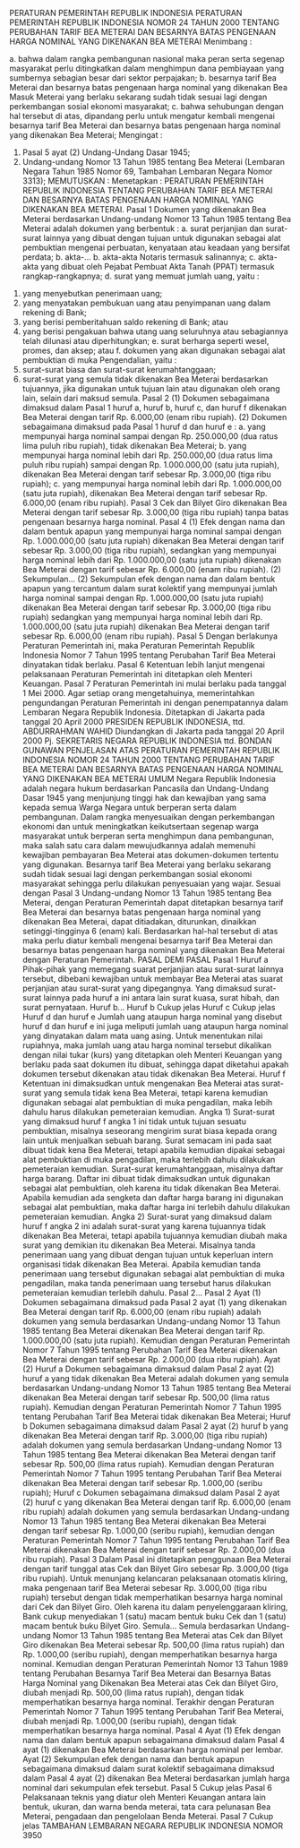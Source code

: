  PERATURAN PEMERINTAH REPUBLIK INDONESIA PERATURAN PEMERINTAH REPUBLIK INDONESIA NOMOR 24 TAHUN 2000 TENTANG PERUBAHAN TARIF BEA METERAI DAN BESARNYA BATAS PENGENAAN HARGA NOMINAL YANG DIKENAKAN BEA METERAI
Menimbang :

a. bahwa dalam rangka pembangunan nasional maka peran serta segenap masyarakat perlu ditingkatkan dalam menghimpun dana pembiayaan yang sumbernya sebagian besar dari sektor perpajakan;
b. besarnya tarif Bea Meterai dan besarnya batas pengenaan harga nominal yang dikenakan Bea Masuk Meterai yang berlaku sekarang sudah tidak sesuai lagi dengan perkembangan sosial ekonomi masyarakat;
c. bahwa sehubungan dengan hal tersebut di atas, dipandang perlu untuk mengatur kembali mengenai besarnya tarif Bea Meterai dan besarnya batas pengenaan harga nominal yang dikenakan Bea Meterai;
Mengingat :

1. Pasal 5 ayat (2) Undang-Undang Dasar 1945;
2. Undang-undang Nomor 13 Tahun 1985 tentang Bea Meterai (Lembaran Negara Tahun 1985 Nomor 69, Tambahan Lembaran Negara Nomor 3313);
MEMUTUSKAN :
 Menetapkan : PERATURAN PEMERINTAH REPUBLIK INDONESIA TENTANG PERUBAHAN TARIF BEA METERAI DAN BESARNYA BATAS PENGENAAN HARGA NOMINAL YANG DIKENAKAN BEA METERAI.
Pasal 1
Dokumen yang dikenakan Bea Meterai berdasarkan Undang-undang Nomor 13 Tahun 1985 tentang Bea Meterai adalah dokumen yang berbentuk :
a. surat perjanjian dan surat-surat lainnya yang dibuat dengan tujuan untuk digunakan sebagai alat pembuktian mengenai perbuatan, kenyataan atau keadaan yang bersifat perdata;
b. akta-...
b. akta-akta Notaris termasuk salinannya;
c. akta-akta yang dibuat oleh Pejabat Pembuat Akta Tanah (PPAT) termasuk rangkap-rangkapnya;
d. surat yang memuat jumlah uang, yaitu :
1) yang menyebutkan penerimaan uang;
2) yang menyatakan pembukuan uang atau penyimpanan uang dalam rekening di Bank;
3) yang berisi pemberitahuan saldo rekening di Bank; atau
4) yang berisi pengakuan bahwa utang uang seluruhnya atau sebagiannya telah dilunasi atau diperhitungkan;
e. surat berharga seperti wesel, promes, dan aksep; atau
f. dokumen yang akan digunakan sebagai alat pembuktian di muka Pengendalian, yaitu :
1) surat-surat biasa dan surat-surat kerumahtanggaan;
2) surat-surat yang semula tidak dikenakan Bea Meterai berdasarkan tujuannya, jika digunakan untuk tujuan lain atau digunakan oleh orang lain, selain dari maksud semula.
Pasal 2
(1) Dokumen sebagaimana dimaksud dalam Pasal 1 huruf a, huruf b, huruf c, dan huruf f dikenakan Bea Meterai dengan tarif Rp. 6.000,00 (enam ribu rupiah).
(2) Dokumen sebagaimana dimaksud pada Pasal 1 huruf d dan huruf e :
a. yang mempunyai harga nominal sampai dengan Rp. 250.000,00 (dua ratus lima puluh ribu rupiah), tidak dikenakan Bea Meterai;
b. yang mempunyai harga nominal lebih dari Rp. 250.000,00 (dua ratus lima puluh ribu rupiah) sampai dengan Rp. 1.000.000,00 (satu juta rupiah), dikenakan Bea Meterai dengan tarif sebesar Rp. 3.000,00 (tiga ribu rupiah);
c. yang mempunyai harga nominal lebih dari Rp. 1.000.000,00 (satu juta rupiah), dikenakan Bea Meterai dengan tarif sebesar Rp.
6.000,00 (enam ribu rupiah).
Pasal 3
Cek dan Bilyet Giro dikenakan Bea Meterai dengan tarif sebesar Rp. 3.000,00 (tiga ribu rupiah) tanpa batas pengenaan besarnya harga nominal.
Pasal 4
(1) Efek dengan nama dan dalam bentuk apapun yang mempunyai harga nominal sampai dengan Rp. 1.000.000,00 (satu juta rupiah) dikenakan Bea Meterai dengan tarif sebesar Rp. 3.000,00 (tiga ribu rupiah), sedangkan yang mempunyai harga nominal lebih dari Rp. 1.000.000,00 (satu juta rupiah) dikenakan Bea Meterai dengan tarif sebesar Rp.
6.000,00 (enam ribu rupiah).
(2) Sekumpulan...
(2) Sekumpulan efek dengan nama dan dalam bentuk apapun yang tercantum dalam surat kolektif yang mempunyai jumlah harga nominal sampai dengan Rp. 1.000.000,00 (satu juta rupiah) dikenakan Bea Meterai dengan tarif sebesar Rp. 3.000,00 (tiga ribu rupiah) sedangkan yang mempunyai harga nominal lebih dari Rp. 1.000.000,00 (satu juta rupiah) dikenakan Bea Meterai dengan tarif sebesar Rp. 6.000,00 (enam ribu rupiah).
Pasal 5
Dengan berlakunya Peraturan Pemerintah ini, maka Peraturan Pemerintah Republik Indonesia Nomor 7 Tahun 1995 tentang Perubahan Tarif Bea Meterai dinyatakan tidak berlaku.
Pasal 6
Ketentuan lebih lanjut mengenai pelaksanaan Peraturan Pemerintah ini ditetapkan oleh Menteri Keuangan.
Pasal 7
Peraturan Pemerintah ini mulai berlaku pada tanggal 1 Mei 2000. Agar setiap orang mengetahuinya, memerintahkan pengundangan Peraturan Pemerintah ini dengan penempatannya dalam Lembaran Negara Republik Indonesia. Ditetapkan di Jakarta pada tanggal 20 April 2000 PRESIDEN REPUBLIK INDONESIA, ttd. ABDURRAHMAN WAHID Diundangkan di Jakarta pada tanggal 20 April 2000 Pj. SEKRETARIS NEGARA REPUBLIK INDONESIA ttd. BONDAN GUNAWAN PENJELASAN ATAS PERATURAN PEMERINTAH REPUBLIK INDONESIA NOMOR 24 TAHUN 2000 TENTANG PERUBAHAN TARIF BEA METERAI DAN BESARNYA BATAS PENGENAAN HARGA NOMINAL YANG DIKENAKAN BEA METERAI UMUM Negara Republik Indonesia adalah negara hukum berdasarkan Pancasila dan Undang-Undang Dasar 1945 yang menjunjung tinggi hak dan kewajiban yang sama kepada semua Warga Negara untuk berperan serta dalam pembangunan. Dalam rangka menyesuaikan dengan perkembangan ekonomi dan untuk meningkatkan keikutsertaan segenap warga masyarakat untuk berperan serta menghimpun dana pembangunan, maka salah satu cara dalam mewujudkannya adalah memenuhi kewajiban pembayaran Bea Meterai atas dokumen-dokumen tertentu yang digunakan. Besarnya tarif Bea Meterai yang berlaku sekarang sudah tidak sesuai lagi dengan perkembangan sosial ekonomi masyarakat sehingga perlu dilakukan penyesuaian yang wajar. Sesuai dengan Pasal 3 Undang-undang Nomor 13 Tahun 1985 tentang Bea Meterai, dengan Peraturan Pemerintah dapat ditetapkan besarnya tarif Bea Meterai dan besarnya batas pengenaan harga nominal yang dikenakan Bea Meterai, dapat ditiadakan, diturunkan, dinaikkan setinggi-tingginya 6 (enam) kali. Berdasarkan hal-hal tersebut di atas maka perlu diatur kembali mengenai besarnya tarif Bea Meterai dan besarnya batas pengenaan harga nominal yang dikenakan Bea Meterai dengan Peraturan Pemerintah. PASAL DEMI PASAL
Pasal 1
Huruf a Pihak-pihak yang memegang suarat perjanjian atau surat-surat lainnya tersebut, dibebani kewajiban untuk membayar Bea Meterai atas suarat perjanjian atau surat-surat yang dipegangnya. Yang dimaksud surat-surat lainnya pada huruf a ini antara lain surat kuasa, surat hibah, dan surat pernyataan. Huruf b... Huruf b Cukup jelas Huruf c Cukup jelas Huruf d dan huruf e Jumlah uang ataupun harga nominal yang disebut huruf d dan huruf e ini juga meliputi jumlah uang ataupun harga nominal yang dinyatakan dalam mata uang asing. Untuk menentukan nilai rupiahnya, maka jumlah uang atau harga nominal tersebut dikalikan dengan nilai tukar (kurs) yang ditetapkan oleh Menteri Keuangan yang berlaku pada saat dokumen itu dibuat, sehingga dapat diketahui apakah dokumen tersebut dikenakan atau tidak dikenakan Bea Meterai. Huruf f Ketentuan ini dimaksudkan untuk mengenakan Bea Meterai atas surat-surat yang semula tidak kena Bea Meterai, tetapi karena kemudian digunakan sebagai alat pembuktian di muka pengadilan, maka lebih dahulu harus dilakukan pemeteraian kemudian. Angka 1) Surat-surat yang dimaksud huruf f angka 1 ini tidak untuk tujuan sesuatu pembuktian, misalnya seseorang mengirim surat biasa kepada orang lain untuk menjualkan sebuah barang. Surat semacam ini pada saat dibuat tidak kena Bea Meterai, tetapi apabila kemudian dipakai sebagai alat pembuktian di muka pengadilan, maka terlebih dahulu dilakukan pemeteraian kemudian. Surat-surat kerumahtanggaan, misalnya daftar harga barang. Daftar ini dibuat tidak dimaksudkan untuk digunakan sebagai alat pembuktian, oleh karena itu tidak dikenakan Bea Meterai. Apabila kemudian ada sengketa dan daftar harga barang ini digunakan sebagai alat pembuktian, maka daftar harga ini terlebih dahulu dilakukan pemeteraian kemudian. Angka 2) Surat-surat yang dimaksud dalam huruf f angka 2 ini adalah surat-surat yang karena tujuannya tidak dikenakan Bea Meterai, tetapi apabila tujuannya kemudian diubah maka surat yang demikian itu dikenakan Bea Meterai. Misalnya tanda penerimaan uang yang dibuat dengan tujuan untuk keperluan intern organisasi tidak dikenakan Bea Meterai. Apabila kemudian tanda penerimaan uang tersebut digunakan sebagai alat pembuktian di muka pengadilan, maka tanda penerimaan uang tersebut harus dilakukan pemeteraian kemudian terlebih dahulu. Pasal 2...
Pasal 2
Ayat (1) Dokumen sebagaimana dimaksud pada Pasal 2 ayat (1) yang dikenakan Bea Meterai dengan tarif Rp. 6.000,00 (enam ribu rupiah) adalah dokumen yang semula berdasarkan Undang-undang Nomor 13 Tahun 1985 tentang Bea Meterai dikenakan Bea Meterai dengan tarif Rp. 1.000.000,00 (satu juta rupiah). Kemudian dengan Peraturan Pemerintah Nomor 7 Tahun 1995 tentang Perubahan Tarif Bea Meterai dikenakan Bea Meterai dengan tarif sebesar Rp. 2.000,00 (dua ribu rupiah). Ayat (2) Huruf a Dokumen sebagaimana dimaksud dalam Pasal 2 ayat (2) huruf a yang tidak dikenakan Bea Meterai adalah dokumen yang semula berdasarkan Undang-undang Nomor 13 Tahun 1985 tentang Bea Meterai dikenakan Bea Meterai dengan tarif sebesar Rp. 500,00 (lima ratus rupiah). Kemudian dengan Peraturan Pemerintah Nomor 7 Tahun 1995 tentang Perubahan Tarif Bea Meterai tidak dikenakan Bea Meterai; Huruf b Dokumen sebagaimana dimaksud dalam Pasal 2 ayat (2) huruf b yang dikenakan Bea Meterai dengan tarif Rp. 3.000,00 (tiga ribu rupiah) adalah dokumen yang semula berdasarkan Undang-undang Nomor 13 Tahun 1985 tentang Bea Meterai dikenakan Bea Meterai dengan tarif sebesar Rp. 500,00 (lima ratus rupiah). Kemudian dengan Peraturan Pemerintah Nomor 7 Tahun 1995 tentang Perubahan Tarif Bea Meterai dikenakan Bea Meterai dengan tarif sebesar Rp. 1.000,00 (seribu rupiah); Huruf c Dokumen sebagaimana dimaksud dalam Pasal 2 ayat (2) huruf c yang dikenakan Bea Meterai dengan tarif Rp. 6.000,00 (enam ribu rupiah) adalah dokumen yang semula berdasarkan Undang-undang Nomor 13 Tahun 1985 tentang Bea Meterai dikenakan Bea Meterai dengan tarif sebesar Rp. 1.000,00 (seribu rupiah), kemudian dengan Peraturan Pemerintah Nomor 7 Tahun 1995 tentang Perubahan Tarif Bea Meterai dikenakan Bea Meterai dengan tarif sebesar Rp. 2.000,00 (dua ribu rupiah).
Pasal 3
Dalam Pasal ini ditetapkan penggunaan Bea Meterai dengan tarif tunggal atas Cek dan Bilyet Giro sebesar Rp. 3.000,00 (tiga ribu rupiah). Untuk menunjang kelancaran pelaksanaan otomatis kliring, maka pengenaan tarif Bea Meterai sebesar Rp. 3.000,00 (tiga ribu rupiah) tersebut dengan tidak memperhatikan besarnya harga nominal dari Cek dan Bilyet Giro. Oleh karena itu dalam penyelenggaraan kliring, Bank cukup menyediakan 1 (satu) macam bentuk buku Cek dan 1 (satu) macam bentuk buku Bilyet Giro. Semula… Semula berdasarkan Undang-undang Nomor 13 Tahun 1985 tentang Bea Meterai atas Cek dan Bilyet Giro dikenakan Bea Meterai sebesar Rp. 500,00 (lima ratus rupiah) dan Rp. 1.000,00 (seribu rupiah), dengan memperhatikan besarnya harga nominal. Kemudian dengan Peraturan Pemerintah Nomor 13 Tahun 1989 tentang Perubahan Besarnya Tarif Bea Meterai dan Besarnya Batas Harga Nominal yang Dikenakan Bea Meterai atas Cek dan Bilyet Giro, diubah menjadi Rp. 500,00 (lima ratus rupiah), dengan tidak memperhatikan besarnya harga nominal. Terakhir dengan Peraturan Pemerintah Nomor 7 Tahun 1995 tentang Perubahan Tarif Bea Meterai, diubah menjadi Rp. 1.000,00 (seribu rupiah), dengan tidak memperhatikan besarnya harga nominal.
Pasal 4
Ayat (1) Efek dengan nama dan dalam bentuk apapun sebagaimana dimaksud dalam Pasal 4 ayat (1) dikenakan Bea Meterai berdasarkan harga nominal per lembar. Ayat (2) Sekumpulan efek dengan nama dan bentuk apapun sebagaimana dimaksud dalam surat kolektif sebagaimana dimaksud dalam Pasal 4 ayat (2) dikenakan Bea Meterai berdasarkan jumlah harga nominal dari sekumpulan efek tersebut.
Pasal 5
Cukup jelas
Pasal 6
Pelaksanaan teknis yang diatur oleh Menteri Keuangan antara lain bentuk, ukuran, dan warna benda meterai, tata cara pelunasan Bea Meterai, pengadaan dan pengelolaan Benda Meterai.
Pasal 7
Cukup jelas TAMBAHAN LEMBARAN NEGARA REPUBLIK INDONESIA NOMOR 3950